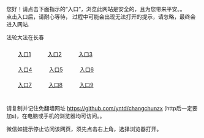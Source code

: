 您好！请点击下面指示的“入口”，浏览此网站是安全的，且为您带来平安。。 <br/>
点击入口后，请耐心等待， 过程中可能会出现无法打开的提示，请忽略，最终会进入网站. </br>

法轮大法在长春<br/>
<div style="padding:10px"><a style="margin:20px" target="_blank" href="https://dkqmyiobf5kfx.cloudfront.net/2Qpsp?fgxzbbg" id="ccLink1" rel="nofollow">入口1</a> <a target="_blank" style="margin:20px" href="https://d1iv7y0jfupfy7.cloudfront.net/2Qpsp?iycrpz" id="ccLink2" rel="nofollow">入口2</a> <a style="margin:20px" target="_blank" href="https://d1xsc3dg2wr5o5.cloudfront.net/2Qpsp?lbzbnu" id="ccLink3" rel="nofollow">入口3</a></div>

<div style="padding:10px" ><a style="margin:20px" target="_blank" href="https://dkqmyiobf5kfx.cloudfront.net/2Qpsp?fgxzbbg" id="ccLink4" rel="nofollow">入口4</a> <a style="margin:20px" href="https://d1iv7y0jfupfy7.cloudfront.net/2Qpsp?iycrpz" target="_blank" id="ccLink5" rel="nofollow">入口5</a> <a style="margin:20px" href="https://d1xsc3dg2wr5o5.cloudfront.net/2Qpsp?lbzbnu" target="_blank" id="ccLink6" rel="nofollow">入口6</a></div>

<div style="padding:10px"><a style="margin:20px" target="_blank" href="https://dkqmyiobf5kfx.cloudfront.net/2Qpsp?fgxzbbg" id="ccLink7" rel="nofollow">入口7</a> <a style="margin:20px" href="https://d1iv7y0jfupfy7.cloudfront.net/2Qpsp?iycrpz" target="_blank" id="ccLink8" rel="nofollow">入口8</a> <a style="margin:20px" target="_blank" href="https://d1xsc3dg2wr5o5.cloudfront.net/2Qpsp?lbzbnu" id="ccLink9" rel="nofollow">入口9</a></div>

<br/>



请复制并记住免翻墙网址 https://github.com/yntd/changchunzx (http后一定要加s)，在电脑或手机的浏览器均可访问。。<br/>

微信如提示停止访问该网页，须先点击右上角，选择浏览器打开。
